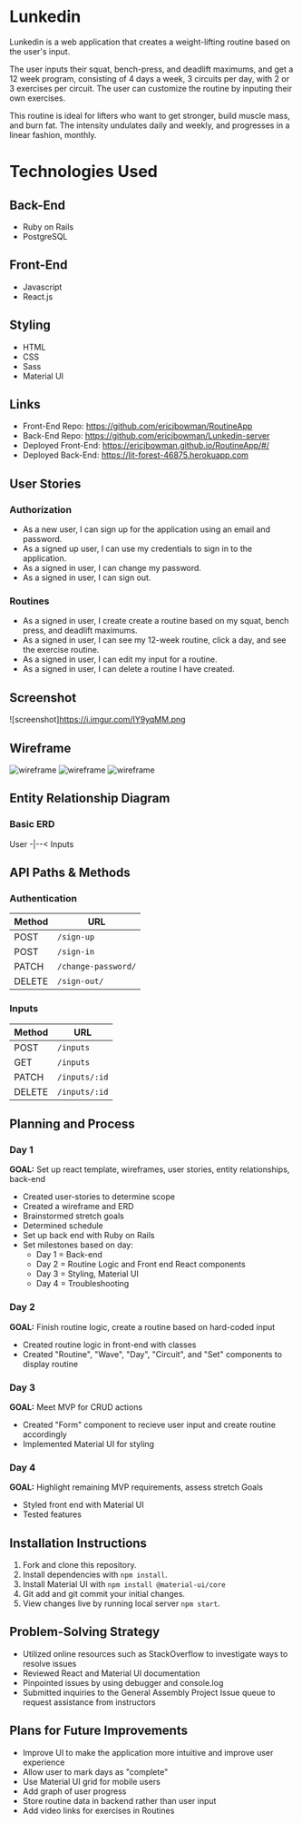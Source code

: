 # **Lunkedin**

Lunkedin is a web application that creates a weight-lifting routine based on the user's input.

The user inputs their squat, bench-press, and deadlift maximums, and get a
12 week program, consisting of 4 days a week, 3 circuits per day, with 2 or 3 exercises per circuit.
The user can customize the routine by inputing their own exercises.

This routine is ideal for lifters who want to get stronger, build muscle mass, and burn fat. The intensity undulates daily and weekly, and progresses in a linear fashion, monthly.

**Technologies Used**
===

Back-End
---
- Ruby on Rails
- PostgreSQL

Front-End
---
- Javascript
- React.js


Styling
---
- HTML
- CSS
- Sass
- Material UI


Links
---
* Front-End Repo: https://github.com/ericjbowman/RoutineApp
* Back-End Repo: https://github.com/ericjbowman/Lunkedin-server
* Deployed Front-End: https://ericjbowman.github.io/RoutineApp/#/
* Deployed Back-End: https://lit-forest-46875.herokuapp.com

User Stories
------

### Authorization
* As a new user, I can sign up for the application using an email and password.
* As a signed up user, I can use my credentials to sign in to the application.
* As a signed in user, I can change my password.
* As a signed in user, I can sign out.

### Routines
* As a signed in user, I create create a routine based on my squat, bench press, and deadlift maximums.
* As a signed in user, I can see my 12-week routine, click a day, and see the exercise routine.
* As a signed in user, I can edit my input for a routine.
* As a signed in user, I can delete a routine I have created.

Screenshot
------
![screenshot]https://i.imgur.com/IY9yqMM.png

Wireframe
------
![wireframe](https://i.imgur.com/RGin49m.png)
![wireframe](https://i.imgur.com/4AdK2Yg.png)
![wireframe](https://i.imgur.com/0kcSJNc.png)

Entity Relationship Diagram
------
### Basic ERD
User -|--< Inputs

API Paths & Methods
------
### Authentication

| Method | URL
|--------|------------------------
| POST   | `/sign-up`
| POST   | `/sign-in`
| PATCH  | `/change-password/`
| DELETE | `/sign-out/`

### Inputs

| Method   | URL
|--------|------------------------
| POST   | `/inputs`
| GET    | `/inputs`
| PATCH  | `/inputs/:id`
| DELETE | `/inputs/:id`

Planning and Process
------

### Day 1
**GOAL:** Set up react template, wireframes, user stories, entity relationships, back-end
* Created user-stories to determine scope
* Created a wireframe and ERD
* Brainstormed stretch goals
* Determined schedule
* Set up back end with Ruby on Rails
* Set milestones based on day:
  - Day 1 = Back-end
  - Day 2 = Routine Logic and Front end React components
  - Day 3 = Styling, Material UI
  - Day 4 = Troubleshooting

### Day 2
**GOAL:** Finish routine logic, create a routine based on hard-coded input
* Created routine logic in front-end with classes
* Created "Routine", "Wave", "Day", "Circuit", and "Set" components to display routine

### Day 3
**GOAL:** Meet MVP for CRUD actions
* Created "Form" component to recieve user input and create routine accordingly
* Implemented Material UI for styling

### Day 4
**GOAL:** Highlight remaining MVP requirements, assess stretch Goals
* Styled front end with Material UI
* Tested features

Installation Instructions
------

1. Fork and clone this repository.
2. Install dependencies with `npm install`.
3. Install Material UI with `npm install @material-ui/core`
4. Git add and git commit your initial changes.
5. View changes live by running local server `npm start`.

Problem-Solving Strategy
------

* Utilized online resources such as StackOverflow to investigate ways to resolve issues
* Reviewed React and Material UI documentation
* Pinpointed issues by using debugger and console.log
* Submitted inquiries to the General Assembly Project Issue queue to request assistance from instructors

Plans for Future Improvements
------
* Improve UI to make the application more intuitive and improve user experience
* Allow user to mark days as "complete"
* Use Material UI grid for mobile users
* Add graph of user progress
* Store routine data in backend rather than user input
* Add video links for exercises in Routines
